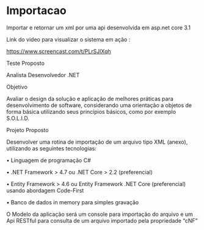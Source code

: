 # Importacao
Importar e retornar um xml por  uma api desenvolvida em asp.net core 3.1

Link do video para visualizar o sistema em ação :

https://www.screencast.com/t/PLrSJlXqh


Teste Proposto


Analista Desenvolvedor .NET

Objetivo

Avaliar o design da solução e aplicação de melhores práticas para desenvolvimento de software, considerando uma orientação a objetos de forma básica utilizando seus princípios básicos, como por exemplo S.O.L.I.D.

Projeto Proposto

Desenvolver uma rotina de importação de um arquivo tipo XML (anexo), utilizando as seguintes tecnologias:

•	Linguagem de programação C#

•	.NET Framework > 4.7 ou .NET Core > 2.2 (preferencial)

•	Entity Framework > 4.6 ou Entity Framework .NET Core (preferencial) usando abordagem Code-First

•	Banco de dados in memory para simples gravação

O Modelo da aplicação será um console para importação do arquivo e um Api RESTful para consulta de um arquivo importado pela propriedade “cNF”


